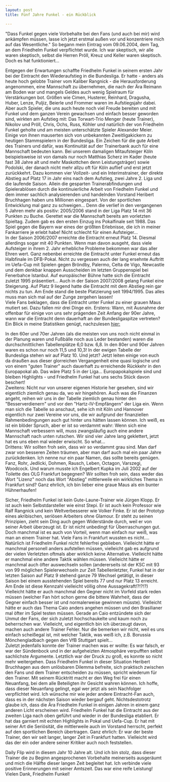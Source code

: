 ```yaml
---
layout: post
title: Fünf Jahre Funkel - ein Rückblick

---
```


"Dass Funkel gegen viele Vorbehalte bei den Fans (und auch bei mir) wird ankämpfen müssen, lasse ich jetzt erstmal außen vor und konzentriere mich auf das Wesentliche." So begann mein Eintrag vom 09.06.2004, dem Tag, an dem Friedhelm Funkel verpflichtet wurde. Ich war skeptisch, wir alle waren skeptisch, selbst die Herren Pröll, Kreuz und Keller waren skeptisch. Doch es hat funktioniert...

Entgegen der Erwartungen schaffte Friedhelm Funkel in seinem ersten Jahr bei der Eintracht den Wiederaufstieg in die Bundesliga. Er hatte - anders als heute hoch gelobte Trainer vom Kaliber Rangnick - die Herausforderung angenommen, eine Mannschaft zu übernehmen, die nach der Ära Reimann am Boden war und mangels Geldes auch wenig Spielraum für Verstärkungen bot. Größen wie Cimen, Husterer, Reinhard, Dragusha, Huber, Lenze, Puljiz, Beierle und Frommer waren im Aufstiegsjahr dabei. Aber auch Spieler, die uns auch heute noch viel Freude bereiten und mit Funkel und dem ganzen Verein gewachsen und einfach besser geworden sind, wirkten am Aufstieg mit: Das Torwart-Trio Menger (heute Trainer), Nikolov und Pröll, Chris, Ochs, Russ, Köhler und natürlich der von Friedhelm Funkel geholte und am meisten unterschätzte Spieler Alexander Meier. Einige von ihnen mauserten sich von unbekannten Zweitligakickern zu heutigen Stammspielern in der Bundesliga. Ein Zeichen für die gute Arbeit des Trainers und dafür, was Kontinuität auf der Trainerbank auch für eine Mannschaft bedeuten kann. Bei unserem damaligen Mitaufsteiger Köln beispielsweise ist von damals nur noch Matthias Scherz im Kader (heute fast 38 Jahre alt und mehr Maskottchen denn Leistungsträger) sowie Podolski, der danach nicht mehr allzu oft für Köln auflief und erst jetzt zurückkehrt. Dazu kommen vier Vollzeit- und ein Interimstrainer, der direkte Abstieg auf Platz 17 in Jahr eins nach dem Aufstieg, zwei Jahre 2. Liga und die laufende Saison. Allein die gesparten Trainerabfindungen und Spielerablösen durch die kontinuierliche Arbeit von Friedhelm Funkel und dem immer sachlich analysierenden und handelnden Vorstand Heribert Bruchhagen haben uns Millionen eingespart. Von der sportlichen Entwicklung mal ganz zu schweigen... Denn die verlief in den vergangenen 5 Jahren mehr als positiv: 2005/2006 stand in der Liga Platz 14 mit 36 Punkten zu Buche. Gerettet war die Mannschaft bereits am vorletzten Spieltag. Zudem gab es den ersten Einzug ins Pokalfinale seit 1988. Das Spiel gegen die Bayern war eines der größten Erlebnisse, die ich in meiner Fankarriere je erlebt habe! Nicht schlecht für einen Aufsteiger...  
In der Saison 2006/2007 erreichte die Eintracht erneut Platz 14. Diesmal allerdings sogar mit 40 Punkten. Wenn man davon ausgeht, dass viele Aufsteiger in ihrem 2. Jahr erhebliche Probleme bekommen war das aller Ehren wert. Ganz nebenbei erreichte die Eintracht unter Funkel erneut das Halbfinale im DFB-Pokal. Nicht zu vergessen auch der lang ersehnte Auftritt im Uefa-Cup mit Spielen gegen Bröndby, Palermo, Celta de Vigo, Newcastle und dem denkbar knappen Ausscheiden im letzten Gruppenspiel bei Fenerbahce Istanbul. Auf europäischer Bühne hatte sich die Eintracht zuletzt 1995 präsentiert... Auch in der Saison 2007/2008 gelang Funkel eine Steigerung. Auf Platz 9 liegend hatte die Eintracht mit dem Abstieg rein gar nichts zu tun. Am Ende stand die beste Platzierung seit 1994/1995. Das alles muss man sich mal auf der Zunge zergehen lassen!  
Viele Fans beklagen, dass die Eintracht unter Funkel zu einer grauen Maus mutiert sei. Dazu fallen mir drei Dinge ein. Erstens: Wann, mit Ausnahme der offenbar für einige von uns sehr prägenden Zeit Anfang der 90er Jahre, wann war die Eintracht denn dauerhaft an der Bundesligaspitze vertreten? Ein Blick in meine Statistiken genügt, nachzulesen [hier:](http://eintracht-stats.de/content/historie/eckdaten.htm) 

In den 60er und 70er Jahren (als die meisten von uns noch nicht einmal in der Planung waren und Fußbälle noch aus Leder bestanden) waren die durchschnittlichen Tabellenplätze 6,0 bzw. 6,8. In den 80er und 90er Jahren waren es schon nur noch 11,5 und 10,3! In der ewigen Tabelle der Bundesliga stehen wir auf Platz 10. Und jetzt? Jetzt leiten einige von euch da draußen aus dieser glorreichen Vergangenheit eine quasi logische und von einem "guten Trainer" auch dauerhaft zu erreichende Rückkehr in den Europapokal ab. Das wäre Platz 5 in der Liga... Europapokalspiele sind und bleiben Highlights - und Friedhelm Funkel hat uns sechs Stück davon beschert!  
Zweitens: Nicht nur von unserer eigenen Historie her gesehen, sind wir eigentlich ziemlich genau da, wo wir hingehören. Auch was die Finanzen angeht, reihen wir uns in der Tabelle ziemlich genau hinter den "Besserverdienern" und vor den "Hartz-IV-Empfängern" der Liga ein. Wenn man sich die Tabelle so anschaut, sehe ich mit Köln und Hannover eigentlich nur zwei Vereine vor uns, die wir aufgrund der finanziellen Rahmenbedingungen auch gut hinter uns hätten lassen können. Ich weiß, es ist ein blöder Spruch, aber er ist so verdammt wahr: Wenn sich eine Mannschaft verbessern will, muss zwangsläufig auch eine andere Mannschaft nach unten rutschen. Wir sind vier Jahre lang geklettert, jetzt hat es uns eben mal wieder erwischt. So what...  
Drittens: Wir sollten froh sein, dass wir so verdammt grau sind. Man darf zwar von besseren Zeiten träumen, aber man darf auch mal ein paar Jahre zurückdenken. Ich nenne nur ein paar Namen, das sollte bereits genügen. Fanz, Rohr, Jedlicki, Dohmen, Rausch, Leben, Octagon, Varszegi, Woodcock. Und warum musste ich Engelbert Kupka im Juli 2002 auf der Toilette des OLG Frankfurt begegnen? Wir sollten froh sein, dass weder das Wort "Lizenz" noch das Wort "Abstieg" mittlerweile ein wirkliches Thema in Frankfurt sind? Ganz ehrlich, ich bin lieber eine graue Maus als ein bunter Hühnerhaufen!

Sicher, Friedhelm Funkel ist kein Gute-Laune-Trainer wie Jürgen Klopp. Er ist auch kein Selbstdarsteller wie einst Stepi. Er ist auch kein Professor wie Ralf Rangnick und kein Weltverbesserer wie Volker Finke. Er ist der Prototyp eines akribischen, seriösen Arbeiters ohne Glamour. Er steht zu seinen Prinzipien, zieht sein Ding auch gegen Widerstände durch, weil er von seiner Arbeit überzeugt ist. Er ist nicht unbedingt für Überraschungen gut. Doch manchmal ist es auch von Vorteil, wenn man einfach nur weiß, was man an einem Trainer hat. Viele Fans in Frankfurt wussten es nicht.... Natürlich ist Friedhelm Funkel nicht fehlerfrei geblieben. Vielleicht hätte er manchmal personell anders aufstellen müssen, vielleicht gab es aufgrund der vielen Verletzten oftmals aber wirklich keine Alternative. Vielleicht hätte er manchmal eine andere Taktik wählen müssen. Vielleicht hätte er manchmal auch öfter auswechseln sollen (andererseits ist der KSC mit 93 von 99 möglichen Spielerwechseln zur Zeit Tabellenletzter, Funkel hat in der letzten Saison auf Platz 9 stehend ganze 79 Wechsel getätigt, in dieser Saison bei einem ausstehenden Spiel bereits 77 und nur Platz 13 erreicht. Am Ende ist diese Kennzahl vielleicht völlig ohne Aussagekraft!?!?!?) Vielleicht hätte er auch manchmal den Gegner nicht im Vorfeld stark reden müssen (welcher Fan hört schon gerne die bittere Wahrheit, dass der Gegner einfach besser ist und normalerweise gewinnen müsste). Vielleicht hätte er auch das Thema Caio anders angehen müssen und den Brasilianer mal öfter im Spiel testen müssen. Gerade an Caio entzündete sich der Unmut der Fans, der sich zuletzt hochschaukelte und kaum noch zu beherrschen war. Vielleicht, und eigentlich bin ich überzeugt davon, machen auch andere Trainer Fehler. Nur die bemerken wir nicht, weil es uns einfach scheißegal ist, mit welcher Taktik, was weiß ich, z.B. Borussia Mönchengladbach gegen den VfB Stuttgart spielt...  
Zuletzt jedenfalls konnte der Trainer machen was er wollte: Es war falsch, er war der Sündenbock und in der aufgeheizten Atmosphäre verpufften selbst sachlichste Argumente. Letztlich war der Druck zu groß, es konnte so nicht mehr weitergehen. Dass Friedhelm Funkel in dieser Situation Heribert Bruchhagen aus dem unlösbaren Dilemma befreite, sich praktisch zwischen den Fans und dem Trainer entscheiden zu müssen, spricht wiederum für den Trainer. Mit seinem Rücktritt macht er den Weg frei für einen Neuanfang, bei dem alle Beteiligten ihr Gesicht wahren können. Ich hoffe, dass dieser Neuanfang gelingt, egal wer jetzt als sein Nachfolger verpflichtet wird. Ich wünsche mir wie jeder andere Eintracht-Fan auch, dass es in der nächsten Saison wieder bergauf geht. Nichtsdestotrotz glaube ich, dass die Ära Friedhelm Funkel in einigen Jahren in einem ganz anderen Licht erscheinen wird. Friedhelm Funkel hat die Eintracht aus der zweiten Liga nach oben geführt und wieder in der Bundesliga etabliert. Er hat das garniert mit echten Highlights in Pokal und Uefa-Cup. Er hat mit seiner Art die Seriösität, die mittlerweile auch im Vorstand herrscht, perfekt auf den sportlichen Bereich übertragen. Ganz ehrlich: Er war der beste Trainer, den wir seit langer, langer Zeit in Frankfurt hatten. Vielleicht wird das der ein oder andere seiner Kritiker auch noch feststellen.

Daily Flip wird in diesem Jahr 10 Jahre alt. Und ich bin stolz, dass dieser Trainer die zu Beginn angesprochenen Vorbehalte meinerseits ausgeräumt und mich die Hälfte dieser langen Zeit begleitet hat. Ich verbinde viele positive Erinnerungen mit seiner Amtszeit. Das war eine reife Leistung! Vielen Dank, Friedhelm Funkel!
